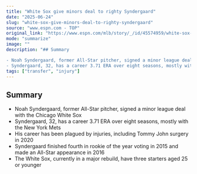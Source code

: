 ```yaml
---
title: "White Sox give minors deal to righty Syndergaard"
date: "2025-06-24"
slug: "white-sox-give-minors-deal-to-righty-syndergaard"
source: "www.espn.com - TOP"
original_link: "https://www.espn.com/mlb/story/_/id/45574959/white-sox-give-minors-deal-former-ace-noah-syndergaard"
mode: "summarize"
image: ""
description: "## Summary

- Noah Syndergaard, former All-Star pitcher, signed a minor league deal with the Chicago White Sox
- Syndergaard, 32, has a career 3.71 ERA over eight seasons, mostly with the New York Met"
tags: ["transfer", "injury"]
---
```


## Summary

- Noah Syndergaard, former All-Star pitcher, signed a minor league deal with the Chicago White Sox
- Syndergaard, 32, has a career 3.71 ERA over eight seasons, mostly with the New York Mets
- His career has been plagued by injuries, including Tommy John surgery in 2020
- Syndergaard finished fourth in rookie of the year voting in 2015 and made an All-Star appearance in 2016
- The White Sox, currently in a major rebuild, have three starters aged 25 or younger